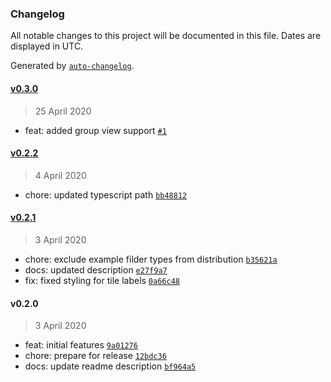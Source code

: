 ### Changelog

All notable changes to this project will be documented in this file. Dates are displayed in UTC.

Generated by [`auto-changelog`](https://github.com/CookPete/auto-changelog).

#### [v0.3.0](https://github.com/gorhom/showcase-template/compare/v0.2.2...v0.3.0)

> 25 April 2020

- feat: added group view support [`#1`](https://github.com/gorhom/showcase-template/pull/1)

#### [v0.2.2](https://github.com/gorhom/showcase-template/compare/v0.2.1...v0.2.2)

> 4 April 2020

- chore: updated typescript path [`bb48812`](https://github.com/gorhom/showcase-template/commit/bb488123bf9f266a4e88885c2ada32cb4cbfd8bd)

#### [v0.2.1](https://github.com/gorhom/showcase-template/compare/v0.2.0...v0.2.1)

> 3 April 2020

- chore: exclude example filder types from distribution [`b35621a`](https://github.com/gorhom/showcase-template/commit/b35621ad6b93fc774ccb5bb089478defb09a8ed2)
- docs: updated description [`e27f9a7`](https://github.com/gorhom/showcase-template/commit/e27f9a755913d967b8ff13fd475063c7bc687302)
- fix: fixed styling for tile labels [`0a66c48`](https://github.com/gorhom/showcase-template/commit/0a66c48631ee1d465b50460af3bc3bdbce25d1cd)

#### v0.2.0

> 3 April 2020

- feat: initial features [`9a01276`](https://github.com/gorhom/showcase-template/commit/9a01276c293f548d4cc3fb201b122a5da419548b)
- chore: prepare for release [`12bdc36`](https://github.com/gorhom/showcase-template/commit/12bdc36d2b99dabef6110d9e5ea55bc9be99a5cb)
- docs: update readme description [`bf964a5`](https://github.com/gorhom/showcase-template/commit/bf964a564110eeddc40254883cec5d81373fc04b)

